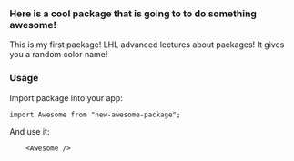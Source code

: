 ### Here is a cool package that is going to to do something awesome!

This is my first package! LHL advanced lectures about packages!
It gives you a random color name!

### Usage

Import package into your app:

```
import Awesome from "new-awesome-package";

```
And use it:

```
    <Awesome />
    
```
